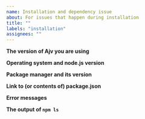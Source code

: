 ```yaml
---
name: Installation and dependency issue
about: For issues that happen during installation
title: ""
labels: "installation"
assignees: ""
---
```


<!--
Frequently Asked Questions: https://github.com/ajv-validator/ajv/blob/master/docs/faq.md
Please provide all info and reduce your schema and data to the smallest possible size.

This template is for installation and dependency issues.
For other issues please see https://github.com/ajv-validator/ajv/blob/master/CONTRIBUTING.md

Before submitting the issue, please try the following:
- use the latest stable Node.js and npm
- use yarn instead of npm - the issue can be related to https://github.com/npm/npm/issues/19877
- remove node_modules and package-lock.json and run install again
-->

**The version of Ajv you are using**

**Operating system and node.js version**

**Package manager and its version**

**Link to (or contents of) package.json**

**Error messages**

**The output of `npm ls`**
